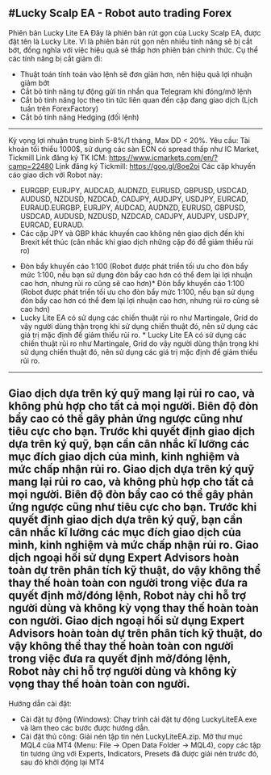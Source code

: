#Lucky Scalp EA - Robot auto trading Forex
------------------
Phiên bản Lucky Lite EA
Đây là phiên bản rút gọn của Lucky Scalp EA, được đặt tên là Lucky Lite. Vì là phiên bản rút gọn nên nhiều tính năng sẽ bị cắt bớt, đồng nghĩa với việc hiệu quả sẽ thấp hơn phiên bản chính thức.
Cụ thể các tính năng bị cắt giảm đi:
+ Thuật toán tính toán vào lệnh sẽ đơn giản hơn, nên hiệu quả lợi nhuận giảm bớt
+ Cắt bỏ tính năng tự động gửi tin nhắn qua Telegram khi đóng/mở lệnh
+ Cắt bỏ tính năng lọc theo tin tức liên quan đến cặp đang giao dịch (Lịch tuần trên ForexFactory)
+ Cắt bỏ tính năng Hedging (đối lệnh)
-----------
Kỳ vọng lợi nhuận trung bình 5-8%/1 tháng, Max DD < 20%.
Yêu cầu: Tài khoản tối thiểu 1000$, sử dụng các sàn ECN có spread thấp như IC Market, Tickmill 
Link đăng ký TK ICM: https://www.icmarkets.com/en/?camp=22480
Lịnk đăng ký Tickmill: https://goo.gl/8oe2oi 
Các cặp khuyến cáo giao dịch với Robot này:
+ EURGBP, EURJPY, AUDCAD, AUDNZD, EURUSD, GBPUSD, USDCAD, AUDUSD, NZDUSD, NZDCAD, CADJPY, AUDJPY, USDJPY, EURCAD, EURAUD.EURGBP, EURJPY, AUDCAD, AUDNZD, EURUSD, GBPUSD, USDCAD, AUDUSD, NZDUSD, NZDCAD, CADJPY, AUDJPY, USDJPY, EURCAD, EURAUD.
+ Các cặp JPY và GBP khác khuyến cao không nên giao dịch đến khi Brexit kết thúc (cân nhắc khi giao dịch những cặp đó để giảm thiểu rủi ro)
* Đòn bẩy khuyến cáo 1:100 (Robot được phát triển tối ưu cho đòn bẩy mức 1:100, nếu bạn sử dụng đòn bẩy cao hơn có thể đem lại lợi nhuận cao hơn, nhưng rủi ro cũng sẽ cao hơn)* Đòn bẩy khuyến cáo 1:100 (Robot được phát triển tối ưu cho đòn bẩy mức 1:100, nếu bạn sử dụng đòn bẩy cao hơn có thể đem lại lợi nhuận cao hơn, nhưng rủi ro cũng sẽ cao hơn)
* Lucky Lite EA có sử dụng các chiến thuật rủi ro như Martingale, Grid do vậy người dùng thận trọng khi sử dụng chiến thuật đó, nên sử dụng các giá trị mặc định để giảm thiểu rủi ro. * Lucky Lite EA có sử dụng các chiến thuật rủi ro như Martingale, Grid do vậy người dùng thận trọng khi sử dụng chiến thuật đó, nên sử dụng các giá trị mặc định để giảm thiểu rủi ro. 
-----------
Giao dịch dựa trên ký quỹ mang lại rủi ro cao, và không phù hợp cho tất cả mọi người. 
Biên độ đòn bẩy cao có thể gây phản ứng ngược cũng như tiêu cực cho bạn.
 Trước khi quyết định giao dịch dựa trên ký quỹ, bạn cần cân nhắc kĩ lưỡng các mục đích giao dịch của mình, kinh nghiệm và mức chấp nhận rủi ro. 
Giao dịch dựa trên ký quỹ mang lại rủi ro cao, và không phù hợp cho tất cả mọi người.
Biên độ đòn bẩy cao có thể gây phản ứng ngược cũng như tiêu cực cho bạn.
Trước khi quyết định giao dịch dựa trên ký quỹ, bạn cần cân nhắc kĩ lưỡng các mục đích giao dịch của mình, kinh nghiệm và mức chấp nhận rủi ro. 
Giao dịch ngoại hối sử dụng Expert Advisors hoàn toàn dự trên phân tích kỹ thuật, do vậy không thể thay thế hoàn toàn con người trong việc đưa ra quyết định mở/đóng lệnh, Robot này chỉ hỗ trợ người dùng và không kỳ vọng thay thế hoàn toàn con người. Giao dịch ngoại hối sử dụng Expert Advisors hoàn toàn dự trên phân tích kỹ thuật, do vậy không thể thay thế hoàn toàn con người trong việc đưa ra quyết định mở/đóng lệnh, Robot này chỉ hỗ trợ người dùng và không kỳ vọng thay thế hoàn toàn con người. 
------------
Hướng dẫn cài đặt:
- Cài đặt tự động (Windows): Chạy trình cài đặt tự động LuckyLiteEA.exe và làm theo các bước được hướng dẫn.
- Cài đặt thủ công: Giải nén tập tin nén LuckyLiteEA.zip. Mở thư mục MQL4 của MT4 (Menu: File -> Open Data Folder -> MQL4), copy các tập tin tương ứng với Experts, Indicators, Presets đã được giải nén trước đó, sau đó khởi động lại MT4
